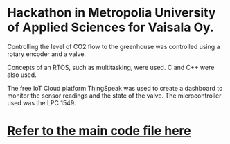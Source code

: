 # Hackathon in Metropolia University of Applied Sciences for Vaisala Oy.

Controlling the level of CO2 flow to the greenhouse was controlled using a rotary encoder and a valve.

Concepts of an RTOS, such as multitasking, were used. C and C++ were also used.

The free IoT Cloud platform ThingSpeak was used to create a dashboard to monitor the sensor readings and the state of the valve. The microcontroller used was the LPC 1549.

# [Refer to the main code file here](https://github.com/Siddhartha1986/RTOS-project-Co2-monitoring-system/blob/master/HACKATHON/src/HACKATHON.cpp)
